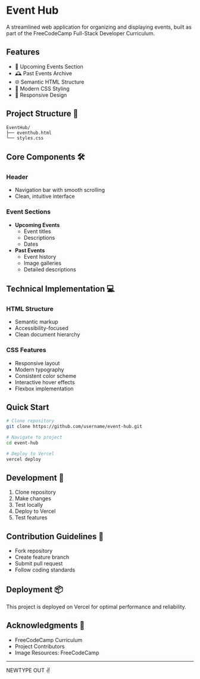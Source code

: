# Event Hub 

A streamlined web application for organizing and displaying events, built as part of the FreeCodeCamp Full-Stack Developer Curriculum.

## Features 

- 📅 Upcoming Events Section
- 🕰️ Past Events Archive
- 🌐 Semantic HTML Structure
- 🎨 Modern CSS Styling
- 📱 Responsive Design

## Project Structure 📂

```
EventHub/
├── eventhub.html
└── styles.css
```

## Core Components 🛠

### Header
- Navigation bar with smooth scrolling
- Clean, intuitive interface

### Event Sections
- **Upcoming Events**
  - Event titles
  - Descriptions
  - Dates
- **Past Events**
  - Event history
  - Image galleries
  - Detailed descriptions

## Technical Implementation 💻

### HTML Structure
- Semantic markup
- Accessibility-focused
- Clean document hierarchy

### CSS Features
- Responsive layout
- Modern typography
- Consistent color scheme
- Interactive hover effects
- Flexbox implementation

## Quick Start 

```bash
# Clone repository
git clone https://github.com/username/event-hub.git

# Navigate to project
cd event-hub

# Deploy to Vercel
vercel deploy
```

## Development 🔧

1. Clone repository
2. Make changes
3. Test locally
4. Deploy to Vercel
5. Test features

## Contribution Guidelines 🤝

- Fork repository
- Create feature branch
- Submit pull request
- Follow coding standards

## Deployment 📦

This project is deployed on Vercel for optimal performance and reliability.

## Acknowledgments 👏

- FreeCodeCamp Curriculum
- Project Contributors
- Image Resources: FreeCodeCamp

---

NEWTYPE OUT ✌️
